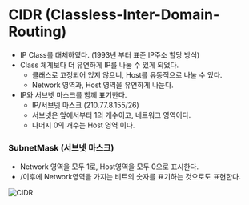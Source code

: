 # CIDR (Classless-Inter-Domain-Routing)
- IP Class를 대체하였다. (1993년 부터 표준 IP주소 할당 방식)
- Class 체계보다 더 유연하게 IP를 나눌 수 있게 되었다.
    - 클래스로 고정되어 있지 않으니, Host를 유동적으로 나눌 수 있다.
    - Network 영역과, Host 영역을 유연하게 나눈다.
- IP와 서브넷 마스크를 함께 표기한다.
  - IP/서브넷 마스크 (210.77.8.155/26)
  - 서브넷은 앞에서부터 1의 개수이고, 네트워크 영역이다.
  - 나머지 0의 개수는 Host 영역 이다.

### SubnetMask (서브넷 마스크)
- Network 영역을 모두 1로, Host영역을 모두 0으로 표시한다.
- /이후에 Network영역을 가지는 비트의 숫자를 표기하는 것으로도 표현한다.

![CIDR](https://user-images.githubusercontent.com/57896918/160597364-d9b69939-c71b-4b73-9eb6-43a249696542.png)
